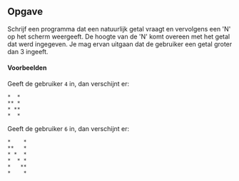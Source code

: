 ## Opgave
Schrijf een programma dat een natuurlijk getal vraagt en vervolgens een 'N' op het scherm weergeeft. De hoogte van de 'N' komt overeen met het getal dat werd ingegeven. Je mag ervan uitgaan dat de gebruiker een getal groter dan 3 ingeeft.


#### Voorbeelden
Geeft de gebruiker `4` in, dan verschijnt er:
```
*  *
** *
* **
*  *
```

Geeft de gebruiker `6` in, dan verschijnt er:
```
*    *
**   *
* *  *
*  * *
*   **
*    *
```